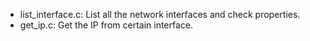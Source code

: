 * list_interface.c: List all the network interfaces and check properties.
* get_ip.c: Get the IP from certain interface.
